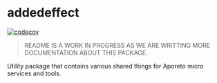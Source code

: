 # addedeffect

[![codecov](https://codecov.io/gh/aporeto-inc/addedeffect/branch/master/graph/badge.svg?token=35eVoGUwHX)](https://codecov.io/gh/aporeto-inc/addedeffect)

> README IS A WORK IN PROGRESS AS WE ARE WRITTING MORE DOCUMENTATION ABOUT THIS PACKAGE.

Utility package that contains various shared things for Aporeto micro services and tools.
